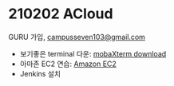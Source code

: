 # 210202 ACloud

GURU 가입, campusseven103@gmail.com

- 보기좋은 terminal 다운: [mobaXterm download](https://mobaxterm.mobatek.net/download-home-edition.html)
- 아마존 EC2 연습: [Amazon EC2](https://learn.acloud.guru/handson/7e6a058b-92d1-468b-8ad0-b499029e5337)
- Jenkins 설치